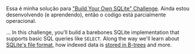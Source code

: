 Essa é minha solução para
["Build Your Own SQLite" Challenge](https://codecrafters.io/challenges/sqlite).
Ainda estou desenvolvendo (e aprendendo), então o codigo está parcialmente operacional.

...
In this challenge, you'll build a barebones SQLite implementation that supports
basic SQL queries like `SELECT`. Along the way we'll learn about
[SQLite's file format](https://www.sqlite.org/fileformat.html), how indexed data
is
[stored in B-trees](https://jvns.ca/blog/2014/10/02/how-does-sqlite-work-part-2-btrees/)
and more.
